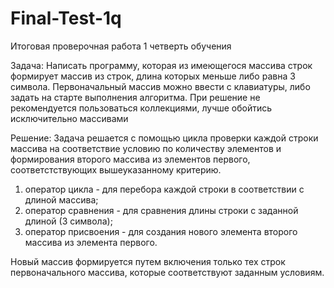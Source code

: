 # Final-Test-1q
Итоговая проверочная работа 1 четверть обучения

Задача: 
Написать программу, которая из имеющегося массива строк формирует массив из строк, длина которых меньше либо равна 3 символа. Первоначальный массив можно ввести с клавиатуры, либо задать на старте выполнения алгоритма. При решение не рекомендуется пользоваться коллекциями, лучше обойтись исключительно массивами

Решение:
Задача решается с помощью цикла проверки каждой строки массива на соответствие условию по количеству элементов и формирования второго массива из элементов первого, соответстствующих вышеуказанному критерию. 
1) оператор цикла - для перебора каждой строки в соответствии с длиной массива;
2) оператор сравнения - для сравнения длины строки с заданной длиной (3 символа);
3) оператор присвоения - для создания нового элемента второго массива из элемента первого.

Новый массив формируется путем включения только тех строк первоначального массива, которые соответствуют заданным условиям.

